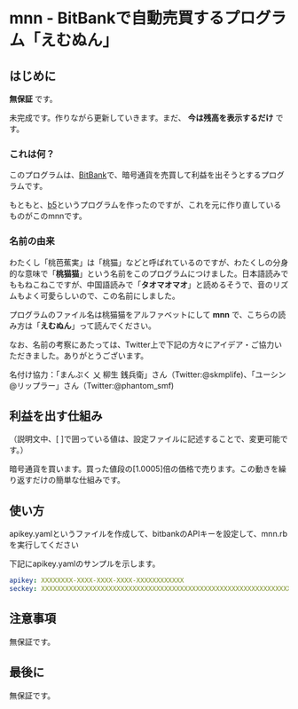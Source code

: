 # mnn - BitBankで自動売買するプログラム「えむぬん」


## はじめに
__無保証__ です。

未完成です。作りながら更新していきます。まだ、 __今は残高を表示するだけ__ です。

### これは何？
このプログラムは、[BitBank](https://bitbank.cc/)で、暗号通貨を売買して利益を出そうとするプログラムです。

もともと、[b5](https://github.com/momoandbanana22/b5)というプログラムを作ったのですが、これを元に作り直しているものがこのmnnです。


### 名前の由来
わたくし「桃芭蕉実」は「桃猫」などと呼ばれているのですが、わたくしの分身的な意味で「__桃猫猫__」という名前をこのプログラムにつけました。日本語読みでももねこねこですが、中国語読みで「__タオマオマオ__」と読めるそうで、音のリズムもよく可愛らしいので、この名前にしました。

プログラムのファイル名は桃猫猫をアルファベットにして __mnn__ で、こちらの読み方は「__えむぬん__」って読んでください。

なお、名前の考察にあたっては、Twitter上で下記の方々にアイデア・ご協力いただきました。ありがとうございます。

名付け協力：「まんぷく 乂 柳生 銭兵衛」さん（Twitter:@skmplife)、「ユーシン@リップラー」さん（Twitter:@phantom_smf)


## 利益を出す仕組み
（説明文中、[ ]で囲っている値は、設定ファイルに記述することで、変更可能です。）

暗号通貨を買います。買った値段の[1.0005]倍の価格で売ります。この動きを繰り返すだけの簡単な仕組みです。

## 使い方
apikey.yamlというファイルを作成して、bitbankのAPIキーを設定して、mnn.rbを実行してください

下記にapikey.yamlのサンプルを示します。
~~~yaml
apikey: XXXXXXXX-XXXX-XXXX-XXXX-XXXXXXXXXXXX
seckey: XXXXXXXXXXXXXXXXXXXXXXXXXXXXXXXXXXXXXXXXXXXXXXXXXXXXXXXXXXXXXXXX
~~~

## 注意事項
無保証です。

## 最後に
無保証です。
